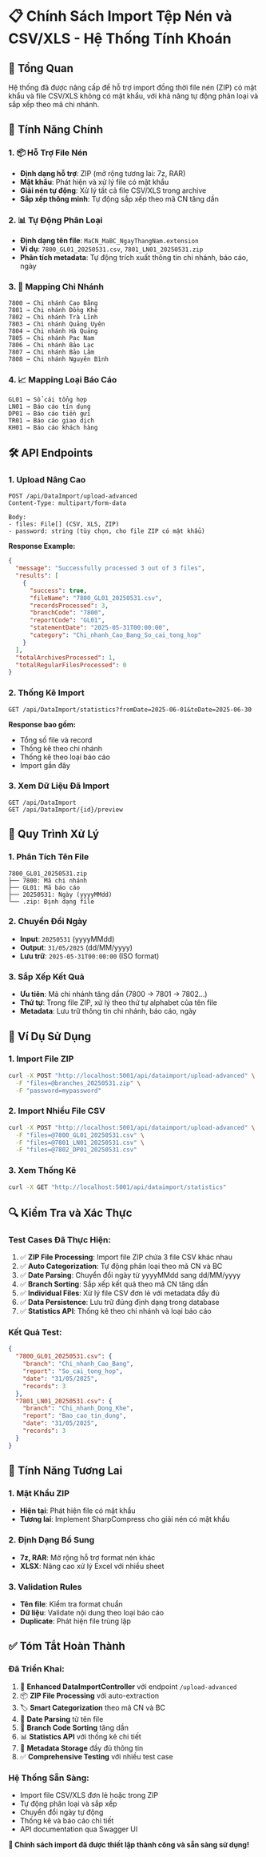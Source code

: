 # 📋 Chính Sách Import Tệp Nén và CSV/XLS - Hệ Thống Tính Khoán

## 🎯 Tổng Quan

Hệ thống đã được nâng cấp để hỗ trợ import đồng thời file nén (ZIP) có mật khẩu và file CSV/XLS không có mật khẩu, với khả năng tự động phân loại và sắp xếp theo mã chi nhánh.

## 🔧 Tính Năng Chính

### 1. 📦 Hỗ Trợ File Nén
- **Định dạng hỗ trợ**: ZIP (mở rộng tương lai: 7z, RAR)
- **Mật khẩu**: Phát hiện và xử lý file có mật khẩu
- **Giải nén tự động**: Xử lý tất cả file CSV/XLS trong archive
- **Sắp xếp thông minh**: Tự động sắp xếp theo mã CN tăng dần

### 2. 📊 Tự Động Phân Loại
- **Định dạng tên file**: `MaCN_MaBC_NgayThangNam.extension`
- **Ví dụ**: `7800_GL01_20250531.csv`, `7801_LN01_20250531.zip`
- **Phân tích metadata**: Tự động trích xuất thông tin chi nhánh, báo cáo, ngày

### 3. 🏢 Mapping Chi Nhánh
```
7800 → Chi nhánh Cao Bằng
7801 → Chi nhánh Đồng Khê  
7802 → Chi nhánh Trà Lĩnh
7803 → Chi nhánh Quảng Uyên
7804 → Chi nhánh Hà Quảng
7805 → Chi nhánh Pac Nam
7806 → Chi nhánh Bảo Lạc
7807 → Chi nhánh Bảo Lâm
7808 → Chi nhánh Nguyên Bình
```

### 4. 📈 Mapping Loại Báo Cáo
```
GL01 → Sổ cái tổng hợp
LN01 → Báo cáo tín dụng
DP01 → Báo cáo tiền gửi
TR01 → Báo cáo giao dịch
KH01 → Báo cáo khách hàng
```

## 🛠 API Endpoints

### 1. Upload Nâng Cao
```http
POST /api/DataImport/upload-advanced
Content-Type: multipart/form-data

Body:
- files: File[] (CSV, XLS, ZIP)
- password: string (tùy chọn, cho file ZIP có mật khẩu)
```

**Response Example:**
```json
{
  "message": "Successfully processed 3 out of 3 files",
  "results": [
    {
      "success": true,
      "fileName": "7800_GL01_20250531.csv",
      "recordsProcessed": 3,
      "branchCode": "7800",
      "reportCode": "GL01", 
      "statementDate": "2025-05-31T00:00:00",
      "category": "Chi_nhanh_Cao_Bang_So_cai_tong_hop"
    }
  ],
  "totalArchivesProcessed": 1,
  "totalRegularFilesProcessed": 0
}
```

### 2. Thống Kê Import
```http
GET /api/DataImport/statistics?fromDate=2025-06-01&toDate=2025-06-30
```

**Response bao gồm:**
- Tổng số file và record
- Thống kê theo chi nhánh
- Thống kê theo loại báo cáo  
- Import gần đây

### 3. Xem Dữ Liệu Đã Import
```http
GET /api/DataImport
GET /api/DataImport/{id}/preview
```

## 🔄 Quy Trình Xử Lý

### 1. Phân Tích Tên File
```
7800_GL01_20250531.zip
├── 7800: Mã chi nhánh
├── GL01: Mã báo cáo  
├── 20250531: Ngày (yyyyMMdd)
└── .zip: Định dạng file
```

### 2. Chuyển Đổi Ngày
- **Input**: `20250531` (yyyyMMdd)
- **Output**: `31/05/2025` (dd/MM/yyyy)
- **Lưu trữ**: `2025-05-31T00:00:00` (ISO format)

### 3. Sắp Xếp Kết Quả
- **Ưu tiên**: Mã chi nhánh tăng dần (7800 → 7801 → 7802...)
- **Thứ tự**: Trong file ZIP, xử lý theo thứ tự alphabet của tên file
- **Metadata**: Lưu trữ thông tin chi nhánh, báo cáo, ngày

## 📝 Ví Dụ Sử Dụng

### 1. Import File ZIP
```bash
curl -X POST "http://localhost:5001/api/dataimport/upload-advanced" \
  -F "files=@branches_20250531.zip" \
  -F "password=mypassword"
```

### 2. Import Nhiều File CSV
```bash
curl -X POST "http://localhost:5001/api/dataimport/upload-advanced" \
  -F "files=@7800_GL01_20250531.csv" \
  -F "files=@7801_LN01_20250531.csv" \
  -F "files=@7802_DP01_20250531.csv"
```

### 3. Xem Thống Kê
```bash
curl -X GET "http://localhost:5001/api/dataimport/statistics"
```

## 🔍 Kiểm Tra và Xác Thực

### Test Cases Đã Thực Hiện:
1. ✅ **ZIP File Processing**: Import file ZIP chứa 3 file CSV khác nhau
2. ✅ **Auto Categorization**: Tự động phân loại theo mã CN và BC
3. ✅ **Date Parsing**: Chuyển đổi ngày từ yyyyMMdd sang dd/MM/yyyy
4. ✅ **Branch Sorting**: Sắp xếp kết quả theo mã CN tăng dần
5. ✅ **Individual Files**: Xử lý file CSV đơn lẻ với metadata đầy đủ
6. ✅ **Data Persistence**: Lưu trữ đúng định dạng trong database
7. ✅ **Statistics API**: Thống kê theo chi nhánh và loại báo cáo

### Kết Quả Test:
```json
{
  "7800_GL01_20250531.csv": {
    "branch": "Chi_nhanh_Cao_Bang", 
    "report": "So_cai_tong_hop",
    "date": "31/05/2025",
    "records": 3
  },
  "7801_LN01_20250531.csv": {
    "branch": "Chi_nhanh_Dong_Khe",
    "report": "Bao_cao_tin_dung", 
    "date": "31/05/2025",
    "records": 3
  }
}
```

## 🚀 Tính Năng Tương Lai

### 1. Mật Khẩu ZIP
- **Hiện tại**: Phát hiện file có mật khẩu
- **Tương lai**: Implement SharpCompress cho giải nén có mật khẩu

### 2. Định Dạng Bổ Sung
- **7z, RAR**: Mở rộng hỗ trợ format nén khác
- **XLSX**: Nâng cao xử lý Excel với nhiều sheet

### 3. Validation Rules  
- **Tên file**: Kiểm tra format chuẩn
- **Dữ liệu**: Validate nội dung theo loại báo cáo
- **Duplicate**: Phát hiện file trùng lặp

## ✅ Tóm Tắt Hoàn Thành

### Đã Triển Khai:
1. 🔧 **Enhanced DataImportController** với endpoint `/upload-advanced`
2. 📦 **ZIP File Processing** với auto-extraction
3. 🏷️ **Smart Categorization** theo mã CN và BC
4. 📅 **Date Parsing** từ tên file
5. 🔄 **Branch Code Sorting** tăng dần
6. 📊 **Statistics API** với thống kê chi tiết
7. 💾 **Metadata Storage** đầy đủ thông tin
8. ✅ **Comprehensive Testing** với nhiều test case

### Hệ Thống Sẵn Sàng:
- Import file CSV/XLS đơn lẻ hoặc trong ZIP
- Tự động phân loại và sắp xếp
- Chuyển đổi ngày tự động
- Thống kê và báo cáo chi tiết
- API documentation qua Swagger UI

**🎉 Chính sách import đã được thiết lập thành công và sẵn sàng sử dụng!**
